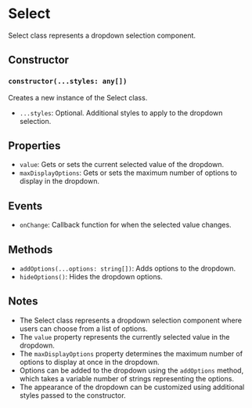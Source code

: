 # Select

Select class represents a dropdown selection component.

## Constructor

### `constructor(...styles: any[])`

Creates a new instance of the Select class.

- `...styles`: Optional. Additional styles to apply to the dropdown selection.

## Properties

- `value`: Gets or sets the current selected value of the dropdown.
- `maxDisplayOptions`: Gets or sets the maximum number of options to display in the dropdown.

## Events

- `onChange`: Callback function for when the selected value changes.

## Methods

- `addOptions(...options: string[])`: Adds options to the dropdown.
- `hideOptions()`: Hides the dropdown options.

## Notes

- The Select class represents a dropdown selection component where users can choose from a list of options.
- The `value` property represents the currently selected value in the dropdown.
- The `maxDisplayOptions` property determines the maximum number of options to display at once in the dropdown.
- Options can be added to the dropdown using the `addOptions` method, which takes a variable number of strings representing the options.
- The appearance of the dropdown can be customized using additional styles passed to the constructor.

